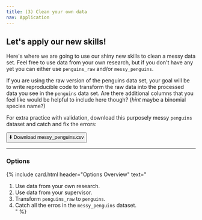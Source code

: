 ```yaml
---
title: (3) Clean your own data
nav: Application
---
```


## Let's apply our new skills!

Here's where we are going to use our shiny new skills to clean a messy data set. Feel free to use data from your own research, but if you don't have any yet you can either use `penguins_raw` and/or `messy_penguins`.

If you are using the raw version of the penguins data set, your goal will be to write reproducible code to transform the raw data into the processed data you see in the `penguins` data set. Are there additional columns that you feel like would be helpful to include here though? (*hint* maybe a binomial species name?)

For extra practice with validation, download this purposely messy `penguins` dataset and catch and fix the errors: 

<a href="content/data/messy_penguins.csv" download="messy_penguins.csv">
  <button>⬇️ Download messy_penguins.csv</button>
</a>


---------

### Options


{% include card.html 
   header="Options Overview"
   text="
1. Use data from your own research.  
2. Use data from your supervisor.  
3. Transform `penguins_raw` to `penguins`.  
4. Catch all the erros in the `messy_penguins` dataset.  
" %}

